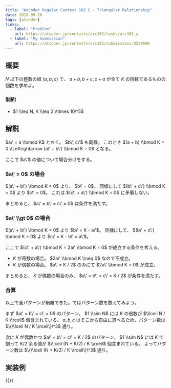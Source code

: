 ```yaml
---
title: "AtCoder Regular Contest 102 C - Triangular Relationship"
date: 2018-09-20
tags: [atcoder]
links:
  - label: "Problem"
    url: https://atcoder.jp/contests/arc102/tasks/arc102_a
  - label: "My Submission"
    url: https://atcoder.jp/contests/arc102/submissions/3229596
---
```


## 概要

$N$ 以下の整数の組 $(a, b, c)$ で、 $a + b, b + c, c + a$ が全て $K$ の倍数であるものの個数を求めよ。

### 制約

- $1 \\leq N, K \\leq 2 \\times 10\^5$

## 解説

$a\' = a \\bmod K$ とおく。 $b\', c\'$ も同様。
このとき $(a + b) \\bmod K = 0 \\Leftrightarrow (a\' + b\') \\bmod K = 0$ となる。

ここで $a\'$ の値について場合分けをする。

### $a\' = 0$ の場合

$(a\' + b\') \\bmod K = 0$ より、 $b\' = 0$。
同様にして $(b\' + c\') \\bmod K = 0$ より $c\' = 0$。
これは $(c\' + a\') \\bmod K = 0$ に矛盾しない。

まとめると、 $a\' = b\' = c\' = 0$ は条件を満たす。

### $a\' \\gt 0$ の場合

$(a\' + b\') \\bmod K = 0$ より $b\' = K - a\'$。
同様にして、 $(b\' + c\') \\bmod K = 0$ より $c\' = K - b\' = a\'$。

ここで $(c\' + a\') \\bmod K = 2a\' \\bmod K = 0$ が成立する条件を考える。

- $K$ が奇数の場合。 $2a\' \\bmod K \\neq 0$ なので不成立。
- $K$ が偶数の場合。 $a\' = K / 2$ のみにて $2a\' \\bmod K = 0$ が成立。

まとめると、 $K$ が偶数の場合のみ、 $a\' = b\' = c\' = K / 2$ が条件を満たす。

### 合算

以上で全パターンが網羅できた。ではパターン数を数えてみよう。

まず $a\' = b\' = c\' = 0$ のパターン。
$1 \\sim N$ には $K$ の倍数が $\\lceil N / K \\rceil$ 個含まれている。
$a, b, c$ はそこから自由に選べるため、パターン数は $\{\\lceil N / K \\rceil\}\^3$ 通り。

次に $K$ が偶数かつ $a\' = b\' = c\' = K / 2$ のパターン。
$1 \\sim N$ には $K$ で割って $K/2$ 余る値が $\\lceil (N + K/2) / K \\rceil$ 個含まれている。
よってパターン数は $\{\\lceil (N + K/2) / K \\rceil\}\^3$ 通り。

## 実装例

{{<code file="0.cpp" language="cpp">}}

